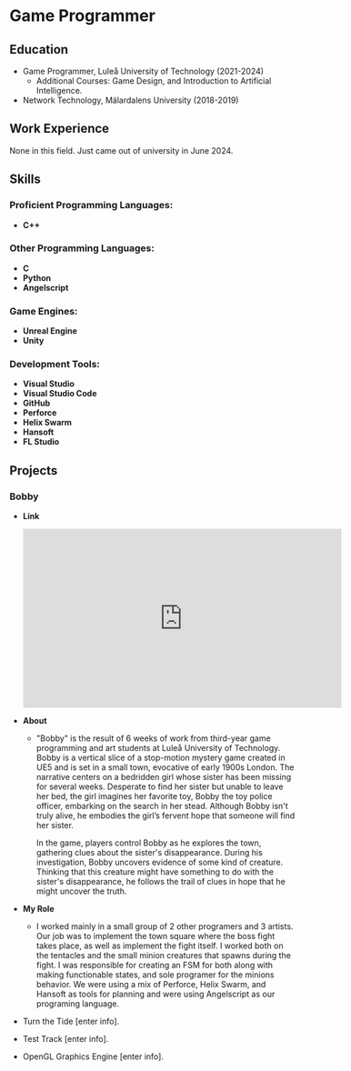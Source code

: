 # Game Programmer

## Education
- Game Programmer, Luleå University of Technology (2021-2024)
  * Additional Courses: Game Design, and Introduction to Artificial Intelligence.
- Network Technology, Mälardalens University (2018-2019)

## Work Experience
None in this field. Just came out of university in June 2024.

## Skills

### Proficient Programming Languages:
- **C++**

### Other Programming Languages:
- **C**
- **Python**
- **Angelscript**

### Game Engines:
- **Unreal Engine**
- **Unity**

### Development Tools:
- **Visual Studio**
- **Visual Studio Code**
- **GitHub**
- **Perforce**
- **Helix Swarm**
- **Hansoft**
- **FL Studio**

## Projects
### Bobby
- **Link**
  <iframe width="560" height="315" src="https://youtu.be/YKkjFaRAAGY" frameborder="0" allowfullscreen></iframe>
- **About**
  - "Bobby" is the result of 6 weeks of work from third-year game programming and art students at Luleå University of Technology. Bobby is a vertical slice of a stop-motion mystery game created in UE5 and is set in a small town, evocative of early 1900s London. The narrative centers on a bedridden girl whose sister has been missing for several weeks. Desperate to find her sister but unable to leave her bed, the girl imagines her favorite toy, Bobby the toy police officer, embarking on the search in her stead. Although Bobby isn't truly alive, he embodies the girl’s fervent hope that someone will find her sister.

    In the game, players control Bobby as he explores the town, gathering clues about the sister's disappearance. During his investigation, Bobby uncovers evidence of some kind of creature. Thinking that this creature might have something to do with the sister's disappearance, he follows the trail of clues in hope that he might uncover the truth.

- **My Role**
  - I worked mainly in a small group of 2 other programers and 3 artists. Our job was to implement the town square where the boss fight takes place, as well as implement the fight itself. I worked both on the tentacles and the small minion creatures that spawns during the fight. I was responsible for creating an FSM for both along with making functionable states, and sole programer for the minions behavior. We were using a mix of Perforce, Helix Swarm, and Hansoft as tools for planning and were using Angelscript as our programing language.
- Turn the Tide [enter info].
- Test Track [enter info].
- OpenGL Graphics Engine [enter info].
